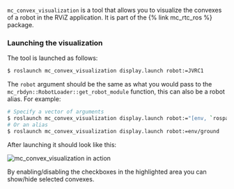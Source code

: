 `mc_convex_visualization` is a tool that allows you to visualize the convexes of a robot in the RViZ application. It is part of the {% link mc_rtc_ros %} package.

### Launching the visualization

The tool is launched as follows:

```bash
$ roslaunch mc_convex_visualization display.launch robot:=JVRC1
```

The `robot` argument should be the same as what you would pass to the `mc_rbdyn::RobotLoader::get_robot_module` function, this can also be a robot alias. For example:

```bash
# Specify a vector of arguments
$ roslaunch mc_convex_visualization display.launch robot:="[env, `rospack find mc_env_description`, ground]"
# Or an alias
$ roslaunch mc_convex_visualization display.launch robot:=env/ground
```

After launching it should look like this:

<img src="img/mc_convex_visualization.png" alt="mc_convex_visualization in action" class="img-fluid" />

By enabling/disabling the checkboxes in the highlighted area you can show/hide selected convexes.
